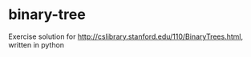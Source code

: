 # binary-tree
Exercise solution for http://cslibrary.stanford.edu/110/BinaryTrees.html, written in python
